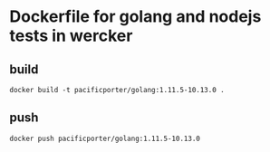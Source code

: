# Dockerfile for golang and nodejs tests in wercker

## build

```
docker build -t pacificporter/golang:1.11.5-10.13.0 .
```

## push

```
docker push pacificporter/golang:1.11.5-10.13.0
```
